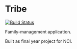 Tribe
====

[![Build Status](https://magnum.travis-ci.com/sandeel/tribe.svg?token=NjS4aGh98b349SYPZ4LQ&branch=master)](https://magnum.travis-ci.com/sandeel/tribe)

Family-management application.

Built as final year project for NCI.


